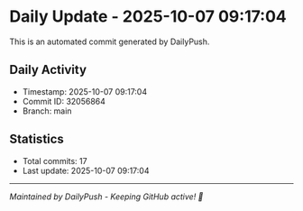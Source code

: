 # Daily Update - 2025-10-07 09:17:04

This is an automated commit generated by DailyPush.

## Daily Activity
- Timestamp: 2025-10-07 09:17:04
- Commit ID: 32056864
- Branch: main

## Statistics
- Total commits: 17
- Last update: 2025-10-07 09:17:04

---
*Maintained by DailyPush - Keeping GitHub active! 🚀*
